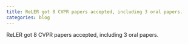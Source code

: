 ```yaml
---
title: ReLER got 8 CVPR papers accepted, including 3 oral papers.
categories: blog
---
```


ReLER got 8 CVPR papers accepted, including 3 oral papers.
